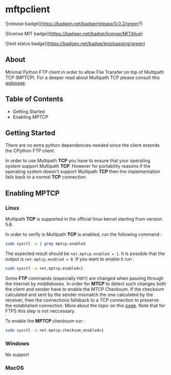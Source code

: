 # mftpclient
!\[release badge\](https://badgen.net/badge/release/0.0.2/green?)

!\[license MIT badge\](https://badgen.net/badge/license/MIT/blue)

!\[test status badge\](https://badgen.net/badge/test/passing/green)



## About
Minimal Python FTP client in order to allow File Transfer on top of Multipath TCP (MPTCP). For a deeper read about Multipath TCP please consult this [webpage](https://obonaventure.github.io/mmtp-book/).


## Table of Contents
- Getting Started
- Enabling MPTCP

## Getting Started 

There are no extra python dependencies needed since the client extends the CPython FTP client. 

In order to use Multipath **TCP** you have to ensure that your operating system support Multipath **TCP**. However for portability reasons if the operating system doesn't support Multipath **TCP** then the implementation falls back to a normal **TCP** connection.

## Enabling MPTCP

### Linux

Multipath **TCP** is supported in the official linux kernel starting from version 5.6. 

In order to verify is Multipath **TCP** is enabled, run the following command :

```bash
sudo sysctl -a | grep mptcp.enabled
```

The expected result should be `net.mptcp.enabled = 1`. It is possible that the output is `net.mptcp.enabled = 0`. If you want to enable it run :

```bash
sudo sysctl -w net.mptcp.enabled=1
```

Some **FTP** commands (especially `PORT`) are changed when passing through the internet by middleboxes. In order for **MTCP** to detect such changes both the client and sender have to enable the MTCP Checksum. If the checksum calculated and sent by the sender mismatch the one calculated by the receiver, then the connections fallsback to a TCP connection to preserve the established connection. More about the topic on this [page](https://obonaventure.github.io/mmtp-book/mptcp.html?highlight=ftp#coping-with-middlebox-interference). Note that for FTPS this step is not neccessary.

To enable the **MPTCP** checksum run :

```bash
sudo sysctl -w net.mptcp.checksum_enabled=1
```

### Windows

No support

### MacOS



